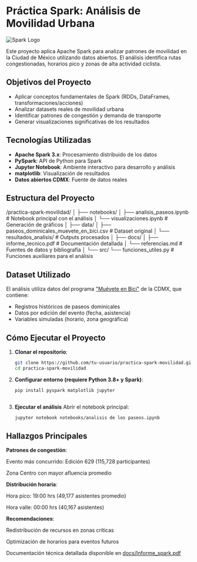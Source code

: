 # Práctica Spark: Análisis de Movilidad Urbana

![Spark Logo](https://spark.apache.org/images/spark-logo-trademark.png)

Este proyecto aplica Apache Spark para analizar patrones de movilidad en la Ciudad de México utilizando datos abiertos. El análisis identifica rutas congestionadas, horarios pico y zonas de alta actividad ciclista.

## Objetivos del Proyecto

- Aplicar conceptos fundamentales de Spark (RDDs, DataFrames, transformaciones/acciones)
- Analizar datasets reales de movilidad urbana
- Identificar patrones de congestión y demanda de transporte
- Generar visualizaciones significativas de los resultados

## Tecnologías Utilizadas

- **Apache Spark 3.x**: Procesamiento distribuido de los datos
- **PySpark**: API de Python para Spark
- **Jupyter Notebook**: Ambiente interactivo para desarrollo y análisis
- **matplotlib**: Visualización de resultados
- **Datos abiertos CDMX**: Fuente de datos reales

## Estructura del Proyecto
/practica-spark-movilidad/
│
├── notebooks/
│ ├── analisis_paseos.ipynb # Notebook principal con el análisis
│ └── visualizaciones.ipynb # Generación de gráficos
│
├── data/
│ ├── paseos_dominicales_muevete_en_bici.csv # Dataset original
│ └── resultados_analisis/ # Outputs procesados
│
├── docs/
│ ├── informe_tecnico.pdf # Documentación detallada
│ └── referencias.md # Fuentes de datos y bibliografía
│
└── src/
└── funciones_utiles.py # Funciones auxiliares para el análisis


## Dataset Utilizado

El análisis utiliza datos del programa ["Muévete en Bici"](https://datos.cdmx.gob.mx/) de la CDMX, que contiene:

- Registros históricos de paseos dominicales
- Datos por edición del evento (fecha, asistencia)
- Variables simuladas (horario, zona geográfica)

## Cómo Ejecutar el Proyecto

1. **Clonar el repositorio**:
   ```bash
   git clone https://github.com/tu-usuario/practica-spark-movilidad.git
   cd practica-spark-movilidad


2. **Configurar entorno (requiere Python 3.8+ y Spark)**:
   ```bash
   pip install pyspark matplotlib jupyter



3. **Ejecutar el análisis**
   Abrir el notebook principal:
   ```bash
   jupyter notebook notebooks/analisis de los paseos.ipynb

## Hallazgos Principales


**Patrones de congestión**:

Evento más concurrido: Edición 629 (115,728 participantes)

Zona Centro con mayor afluencia promedio

**Distribución horaria**:

Hora pico: 19:00 hrs (49,177 asistentes promedio)

Hora valle: 00:00 hrs (40,167 asistentes)

**Recomendaciones**:

Redistribución de recursos en zonas críticas

Optimización de horarios para eventos futuros


Documentación técnica detallada disponible en [docs/Informe_spark.pdf](docs/Informe_spark.pdf)





